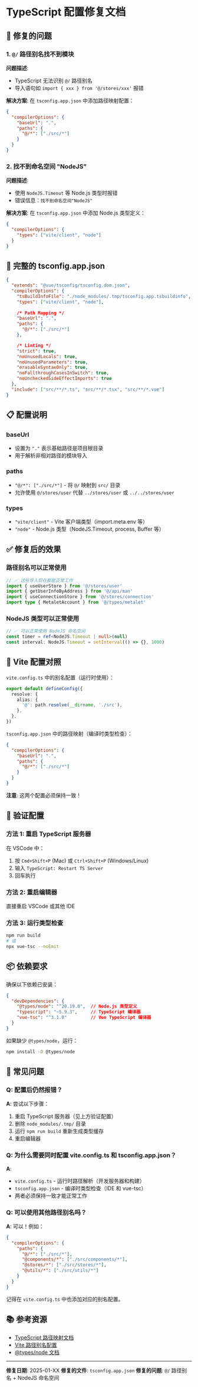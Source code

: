 # TypeScript 配置修复文档

## 🔧 修复的问题

### 1. `@/` 路径别名找不到模块
**问题描述**: 
- TypeScript 无法识别 `@/` 路径别名
- 导入语句如 `import { xxx } from '@/stores/xxx'` 报错

**解决方案**:
在 `tsconfig.app.json` 中添加路径映射配置：

```json
{
  "compilerOptions": {
    "baseUrl": ".",
    "paths": {
      "@/*": ["./src/*"]
    }
  }
}
```

### 2. 找不到命名空间 "NodeJS"
**问题描述**:
- 使用 `NodeJS.Timeout` 等 Node.js 类型时报错
- 错误信息：`找不到命名空间"NodeJS"`

**解决方案**:
在 `tsconfig.app.json` 中添加 Node.js 类型定义：

```json
{
  "compilerOptions": {
    "types": ["vite/client", "node"]
  }
}
```

## 📝 完整的 tsconfig.app.json

```json
{
  "extends": "@vue/tsconfig/tsconfig.dom.json",
  "compilerOptions": {
    "tsBuildInfoFile": "./node_modules/.tmp/tsconfig.app.tsbuildinfo",
    "types": ["vite/client", "node"],
    
    /* Path Mapping */
    "baseUrl": ".",
    "paths": {
      "@/*": ["./src/*"]
    },

    /* Linting */
    "strict": true,
    "noUnusedLocals": true,
    "noUnusedParameters": true,
    "erasableSyntaxOnly": true,
    "noFallthroughCasesInSwitch": true,
    "noUncheckedSideEffectImports": true
  },
  "include": ["src/**/*.ts", "src/**/*.tsx", "src/**/*.vue"]
}
```

## 📋 配置说明

### baseUrl
- 设置为 `"."` 表示基础路径是项目根目录
- 用于解析非相对路径的模块导入

### paths
- `"@/*": ["./src/*"]` - 将 `@/` 映射到 `src/` 目录
- 允许使用 `@/stores/user` 代替 `../stores/user` 或 `../../stores/user`

### types
- `"vite/client"` - Vite 客户端类型（import.meta.env 等）
- `"node"` - Node.js 类型（NodeJS.Timeout, process, Buffer 等）

## ✅ 修复后的效果

### 路径别名可以正常使用
```typescript
// ✅ 这些导入现在都能正常工作
import { useUserStore } from '@/stores/user'
import { getUserInfoByAddress } from '@/api/man'
import { useConnectionStore } from '@/stores/connection'
import type { MetaletAccount } from '@/types/metalet'
```

### NodeJS 类型可以正常使用
```typescript
// ✅ 可以正常使用 NodeJS 命名空间
const timer = ref<NodeJS.Timeout | null>(null)
const interval: NodeJS.Timeout = setInterval(() => {}, 1000)
```

## 🔄 Vite 配置对照

`vite.config.ts` 中的别名配置（运行时使用）：
```typescript
export default defineConfig({
  resolve: {
    alias: {
      '@': path.resolve(__dirname, './src'),
    },
  },
})
```

`tsconfig.app.json` 中的路径映射（编译时类型检查）：
```json
{
  "compilerOptions": {
    "baseUrl": ".",
    "paths": {
      "@/*": ["./src/*"]
    }
  }
}
```

**注意**: 这两个配置必须保持一致！

## 🎯 验证配置

### 方法 1: 重启 TypeScript 服务器
在 VSCode 中：
1. 按 `Cmd+Shift+P` (Mac) 或 `Ctrl+Shift+P` (Windows/Linux)
2. 输入 `TypeScript: Restart TS Server`
3. 回车执行

### 方法 2: 重启编辑器
直接重启 VSCode 或其他 IDE

### 方法 3: 运行类型检查
```bash
npm run build
# 或
npx vue-tsc --noEmit
```

## 📦 依赖要求

确保以下依赖已安装：

```json
{
  "devDependencies": {
    "@types/node": "^20.19.0",  // Node.js 类型定义
    "typescript": "~5.9.3",     // TypeScript 编译器
    "vue-tsc": "^3.1.0"         // Vue TypeScript 编译器
  }
}
```

如果缺少 `@types/node`，运行：
```bash
npm install -D @types/node
```

## 🚫 常见问题

### Q: 配置后仍然报错？
**A**: 尝试以下步骤：
1. 重启 TypeScript 服务器（见上方验证配置）
2. 删除 `node_modules/.tmp/` 目录
3. 运行 `npm run build` 重新生成类型缓存
4. 重启编辑器

### Q: 为什么需要同时配置 vite.config.ts 和 tsconfig.app.json？
**A**: 
- `vite.config.ts` - 运行时路径解析（开发服务器和构建）
- `tsconfig.app.json` - 编译时类型检查（IDE 和 vue-tsc）
- 两者必须保持一致才能正常工作

### Q: 可以使用其他路径别名吗？
**A**: 可以！例如：
```json
{
  "compilerOptions": {
    "paths": {
      "@/*": ["./src/*"],
      "@components/*": ["./src/components/*"],
      "@stores/*": ["./src/stores/*"],
      "@utils/*": ["./src/utils/*"]
    }
  }
}
```

记得在 `vite.config.ts` 中也添加对应的别名配置。

## 📚 参考资源

- [TypeScript 路径映射文档](https://www.typescriptlang.org/tsconfig#paths)
- [Vite 路径别名配置](https://vitejs.dev/config/shared-options.html#resolve-alias)
- [@types/node 文档](https://www.npmjs.com/package/@types/node)

---

**修复日期**: 2025-01-XX
**修复的文件**: `tsconfig.app.json`
**修复的问题**: `@/` 路径别名 + NodeJS 命名空间


